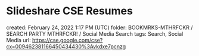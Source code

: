 # Slideshare CSE Resumes

created: February 24, 2022 1:17 PM (UTC)
folder: BOOKMRKS-MTHRFCKR / SEARCH PARTY MTHRFCKR! / Social Media Search
tags: Search, Social Media
url: https://cse.google.com/cse?cx=009462381166450434430%3Avkdxe7pcnzg